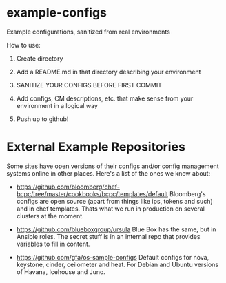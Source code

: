 # example-configs
Example configurations, sanitized from real environments

How to use:

1) Create directory

2) Add a README.md in that directory describing your environment

3) SANITIZE YOUR CONFIGS BEFORE FIRST COMMIT

4) Add configs, CM descriptions, etc. that make sense from your environment in a logical way

5) Push up to github!

# External Example Repositories

Some sites have open versions of their configs and/or config
management systems online in other places.  Here's a list of the ones
we know about:

* https://github.com/bloomberg/chef-bcpc/tree/master/cookbooks/bcpc/templates/default
  Bloomberg's configs are open source (apart from things like ips,
  tokens and such) and in chef templates. Thats what we run in
  production on several clusters at the moment.
  
* https://github.com/blueboxgroup/ursula
  Blue Box has the same, but in Ansible roles. The secret stuff is in
  an internal repo that provides variables to fill in content.
  
* https://github.com/gfa/os-sample-configs
  Default configs for nova, keystone, cinder, ceilometer and heat.
  For Debian and Ubuntu versions of Havana, Icehouse and Juno.
